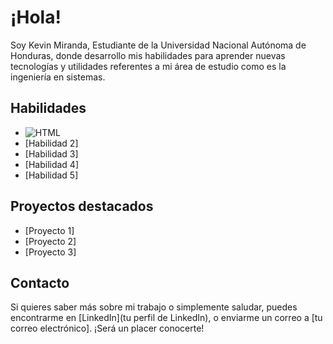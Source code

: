 
# ¡Hola! 

Soy Kevin Miranda, Estudiante de la Universidad Nacional Autónoma de Honduras, donde desarrollo mis habilidades para aprender nuevas tecnologías y utilidades referentes a mi área de estudio como es la ingeniería en sistemas.

## Habilidades

- ![HTML](https://img.shields.io/badge/-HTML-E34F26?style=flat-square&logo=html5&logoColor=white)
- [Habilidad 2]
- [Habilidad 3]
- [Habilidad 4]
- [Habilidad 5]

## Proyectos destacados

- [Proyecto 1]
- [Proyecto 2]
- [Proyecto 3]

## Contacto

Si quieres saber más sobre mi trabajo o simplemente saludar, puedes encontrarme en [LinkedIn](tu perfil de LinkedIn), o enviarme un correo a [tu correo electrónico]. ¡Será un placer conocerte!


<!--
**akaValmi/akaValmi** is a ✨ _special_ ✨ repository because its `README.md` (this file) appears on your GitHub profile.

Here are some ideas to get you started:

- 🔭 I’m currently working on ...
- 🌱 I’m currently learning ...
- 👯 I’m looking to collaborate on ...
- 🤔 I’m looking for help with ...
- 💬 Ask me about ...
- 📫 How to reach me: ...
- 😄 Pronouns: ...
- ⚡ Fun fact: ...
-->
